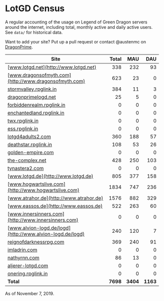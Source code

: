 # LotGD Census
A regular accounting of the usage on Legend of Green Dragon servers around the internet, including total, monthly active and daily active users. See `data/` for historical data.

Want to add your site? Put up a pull request or contact @austenmc on [DragonPrime](http://dragonprime.net).


Site | Total | MAU | DAU
--- | ---:| ---:| ---:
[www.lotgd.net](http://www.lotgd.net)|338|232|93
[www.dragonsofmyth.com](http://www.dragonsofmyth.com)|623|23|0
[stormvalley.rpglink.in](http://stormvalley.rpglink.in)|384|11|3
[dragonprimelogd.net](http://dragonprimelogd.net)|25|5|0
[forbiddenrealm.rpglink.in](http://forbiddenrealm.rpglink.in)|0|0|0
[enchantedland.rpglink.in](http://enchantedland.rpglink.in)|0|0|0
[twx.rpglink.in](http://twx.rpglink.in)|0|0|0
[ess.rpglink.in](http://ess.rpglink.in)|0|0|0
[lotgd4adults2.com](http://lotgd4adults2.com)|360|188|57
[deathstar.rpglink.in](http://deathstar.rpglink.in)|108|53|26
[golden-empire.com](http://golden-empire.com)|0|0|0
[the-complex.net](http://the-complex.net)|428|250|103
[tynastera2.com](http://tynastera2.com)|0|0|0
[www.lotgd.de](http://www.lotgd.de)|805|377|158
[www.hogwartslive.com](http://www.hogwartslive.com)|1834|747|236
[www.atrahor.de](http://www.atrahor.de)|1576|882|329
[www.eassos.de](http://www.eassos.de)|522|263|60
[www.innersinners.com](http://www.innersinners.com)|0|0|0
[www.alvion-logd.de/logd](http://www.alvion-logd.de/logd)|240|120|7
[reignofdarknessrpg.com](http://reignofdarknessrpg.com)|369|240|91
[imladrin.com](http://imladrin.com)|0|0|0
[nathyrnn.com](http://nathyrnn.com)|86|13|0
[aljerer-lotgd.com](http://aljerer-lotgd.com)|0|0|0
[onering.rpglink.in](http://onering.rpglink.in)|0|0|0
**Total**|**7698**|**3404**|**1163**

As of November 7, 2019.
